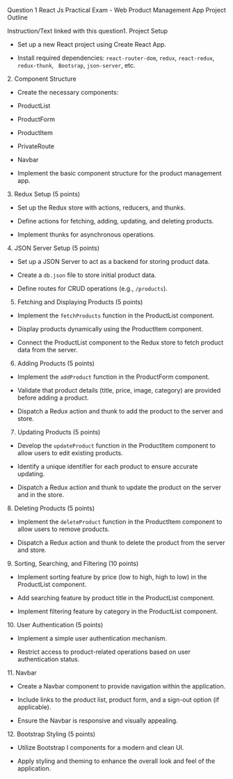 Question 1
React Js Practical Exam - Web
Product Management App Project Outline

﻿Instruction/Text linked with this question​1. Project Setup

- Set up a new React project using Create React App.

- Install required dependencies: `react-router-dom`, `redux`, `react-redux`, `redux-thunk`, ` Bootsrap`, `json-server`, etc.

​2. Component Structure

- Create the necessary components:

- ProductList

- ProductForm

- ProductItem

- PrivateRoute

- Navbar

- Implement the basic component structure for the product management app.

​3. Redux Setup (5 points)

- Set up the Redux store with actions, reducers, and thunks.

- Define actions for fetching, adding, updating, and deleting products.

- Implement thunks for asynchronous operations.

​4. JSON Server Setup (5 points)

- Set up a JSON Server to act as a backend for storing product data.

- Create a `db.json` file to store initial product data.

- Define routes for CRUD operations (e.g., `/products`).

5. Fetching and Displaying Products (5 points)

- Implement the `fetchProducts` function in the ProductList component.

- Display products dynamically using the ProductItem component.

- Connect the ProductList component to the Redux store to fetch product data from the server.

6. Adding Products (5 points)

- Implement the `addProduct` function in the ProductForm component.

- Validate that product details (title, price, image, category) are provided before adding a product.

- Dispatch a Redux action and thunk to add the product to the server and store.

7. Updating Products (5 points)

- Develop the `updateProduct` function in the ProductItem component to allow users to edit existing products.

- Identify a unique identifier for each product to ensure accurate updating.

- Dispatch a Redux action and thunk to update the product on the server and in the store.

​8. Deleting Products (5 points)

- Implement the `deleteProduct` function in the ProductItem component to allow users to remove products.

- Dispatch a Redux action and thunk to delete the product from the server and store.

​9. Sorting, Searching, and Filtering (10 points)

- Implement sorting feature by price (low to high, high to low) in the ProductList component.

- Add searching feature by product title in the ProductList component.

- Implement filtering feature by category in the ProductList component.

​10. User Authentication (5 points)

- Implement a simple user authentication mechanism.

- Restrict access to product-related operations based on user authentication status.

​11. Navbar

- Create a Navbar component to provide navigation within the application.

- Include links to the product list, product form, and a sign-out option (if applicable).

- Ensure the Navbar is responsive and visually appealing.

​12. Bootstrap Styling (5 points)

- Utilize Bootstrap I components for a modern and clean UI.

- Apply styling and theming to enhance the overall look and feel of the application.
